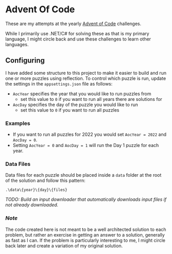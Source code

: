 # Advent Of Code

These are my attempts at the yearly [Advent of Code](https://adventofcode.com) challenges.

While I primarily use .NET/C# for solving these as that is my primary language, I
might circle back and use these challenges to learn other languages.

## Configuring

I have added some structure to this project to make it easier to build and run one or
more puzzles using reflection. To control which puzzle is run, update the settings in the
`appsettings.json` file as follows:

- `AocYear` specifies the year that you would like to run puzzles from
  - set this value to `0` if you want to run all years there are solutions for
- `AocDay` specifies the day of the puzzle you would like to run
  - set this value to `0` if you want to run all puzzles

### Examples

- If you want to run all puzzles for 2022 you would set `AocYear = 2022`
  and `AocDay = 0`.
- Setting `AocYear = 0` and `AocDay = 1` will run the Day 1 puzzle for each year.

### Data Files

Data files for each puzzle should be placed inside a `data` folder at the root of the
solution and follow this pattern:

`.\data\{year}\{day}\{files}`

_TODO: Build an input downloader that automatically downloads input files if not already downloaded._ 

### _Note_
The code created here is not meant to be a well architected solution to each problem,
but rather an exercise in getting an answer to a solution, generally as fast as I can.
If the problem is particularly interesting to me, I might circle back later and create
a variation of my original solution.